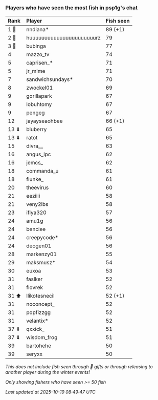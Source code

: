 ### Players who have seen the most fish in psp1g's chat

| Rank  | Player                    | Fish seen |
|:------|:--------------------------|:----------|
| 1 🥇  | nndiana*                  | 89 (+1)   |
| 2 🥈  | huuuuuuuuuuuuuuuuuuuuuurz | 79        |
| 3 🥉  | bubinga                   | 77        |
| 4     | mazzo_tv                  | 74        |
| 5     | caprisen_*                | 71        |
| 5     | jr_mime                   | 71        |
| 7     | sandwichsundays*          | 70        |
| 8     | zwockel01                 | 69        |
| 9     | gorillapark               | 67        |
| 9     | lobuhtomy                 | 67        |
| 9     | pengeg                    | 67        |
| 12    | jayayseaohbee             | 66 (+1)   |
| 13 ⬇  | bluberry                  | 65        |
| 13 ⬇  | ratot                     | 65        |
| 15    | divra__                   | 63        |
| 16    | angus_lpc                 | 62        |
| 16    | jemcs_                    | 62        |
| 18    | commanda_u                | 61        |
| 18    | flunke_                   | 61        |
| 20    | theevirus                 | 60        |
| 21    | eeziiii                   | 58        |
| 21    | veny2lbs                  | 58        |
| 23    | iflya320                  | 57        |
| 24    | amu1g                     | 56        |
| 24    | benciee                   | 56        |
| 24    | creepycode*               | 56        |
| 24    | deogen01                  | 56        |
| 28    | markenzy01                | 55        |
| 29    | maksmusz*                 | 54        |
| 30    | euxoa                     | 53        |
| 31    | faslker                   | 52        |
| 31    | flovrek                   | 52        |
| 31 ⬆  | llikotesnecil             | 52 (+1)   |
| 31    | noconcept_                | 52        |
| 31    | popfizzgg                 | 52        |
| 31    | velantix*                 | 52        |
| 37 ⬇  | qxxick_                   | 51        |
| 37 ⬇  | wisdom_frog               | 51        |
| 39    | bartohehe                 | 50        |
| 39    | seryxx                    | 50        |

_This does not include fish seen through 🎁 gifts or through releasing to another player during the winter events!_

_Only showing fishers who have seen >= 50 fish_

_Last updated at 2025-10-19 08:49:47 UTC_